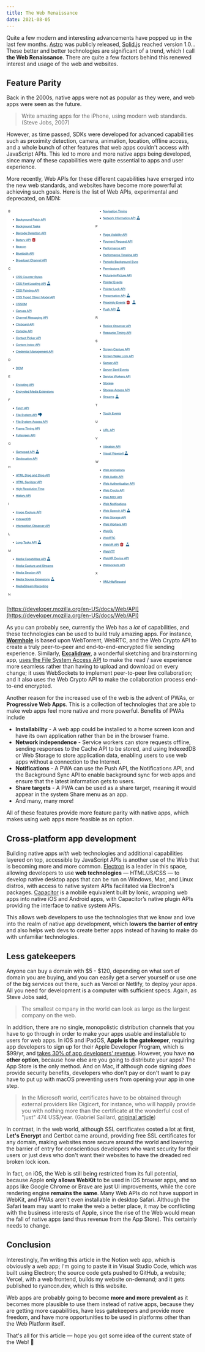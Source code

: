 ```yaml
---
title: The Web Renaissance
date: 2021-08-05
---
```


Quite a few modern and interesting advancements have popped up in the last few months. [Astro](https://astro.build/) was publicly released, [Solid.js](https://www.solidjs.com/) reached version 1.0... These better and better technologies are significant of a trend, which I call **the Web Renaissance**. There are quite a few factors behind this renewed interest and usage of the web and websites.

## Feature Parity

Back in the 2000s, native apps were not as popular as they were, and web apps were seen as the future.

> Write amazing apps for the iPhone, using modern web standards. (Steve Jobs, 2007)

However, as time passed, SDKs were developed for advanced capabilities such as proximity detection, camera, animation, location, offline access, and a whole bunch of other features that web apps couldn't access with JavaScript APIs. This led to more and more native apps being developed, since many of these capabilities were quite essential to apps and user experience.

More recently, Web APIs for these different capabilities have emerged into the new web standards, and websites have become more powerful at achieving such goals. Here is the list of Web APIs, experimental and deprecated, on MDN:

![List of Web APIs from MDN](images/web-apis.png)

[https://developer.mozilla.org/en-US/docs/Web/API](https://developer.mozilla.org/en-US/docs/Web/API)

As you can probably see, currently the Web has a _lot_ of capabilities, and these technologies can be used to build truly amazing apps. For instance, [**Wormhole**](https://wormhole.app) is based upon WebTorrent, WebRTC, and the Web Crypto API to create a truly peer-to-peer and end-to-end-encrypted file sending experience. Similarly, [**Excalidraw**](https://excalidraw.com), a wonderful sketching and brainstorming app, [uses the File System Access API](https://blog.excalidraw.com/browser-fs-access/) to make the read / save experience more seamless rather than having to upload and download on every change; it uses WebSockets to implement peer-to-peer live collaboration; and it also uses the Web Crypto API to make the collaboration process end-to-end encrypted.

Another reason for the increased use of the web is the advent of PWAs, or **Progressive Web Apps**. This is a collection of technologies that are able to make web apps feel more native and more powerful. Benefits of PWAs include

- **Installability** - A web app could be installed to a home screen icon and have its own application rather than be in the browser frame.
- **Network independence** - Service workers can store requests offline, sending responses to the Cache API to be stored, and using IndexedDB or Web Storage to store application data, enabling users to use web apps without a connection to the Internet.
- **Notifications** - A PWA can use the Push API, the Notifications API, and the Background Sync API to enable background sync for web apps and ensure that the latest information gets to users.
- **Share targets** - A PWA can be used as a share target, meaning it would appear in the system Share menu as an app.
- And many, many more!

All of these features provide more feature parity with native apps, which makes using web apps more feasible as an option.

## Cross-platform app development

Building native apps _with_ web technologies and additional capabilities layered on top, accessible by JavaScript APIs is another use of the Web that is becoming more and more common. [Electron](https://www.electronjs.org/) is a leader in this space, allowing developers to use **web technologies** — HTML/JS/CSS — to develop native desktop apps that can be run on Windows, Mac, and Linux distros, with access to native system APIs facilitated via Electron's packages. [Capacitor](https://capacitorjs.com/) is a mobile equivalent built by Ionic, wrapping web apps into native iOS and Android apps, with Capacitor’s native plugin APIs providing the interface to native system APIs.

This allows web developers to use the technologies that we know and love into the realm of native app development, which **lowers the barrier of entry** and also helps web devs to create better apps instead of having to make do with unfamiliar technologies.

## Less gatekeepers

Anyone can buy a domain with $5 - $120, depending on what sort of domain you are buying, and you can easily get a server yourself or use one of the big services out there, such as Vercel or Netlify, to deploy your apps. All you need for development is a computer with sufficient specs. Again, as Steve Jobs said,

> The smallest company in the world can look as large as the largest company on the web.

In addition, there are no single, monopolistic distribution channels that you have to go through in order to make your apps usable and installable to users for web apps. In iOS and iPadOS, **Apple is the gatekeeper**, requiring app developers to sign up for their Apple Developer Program, which is $99/yr, and [takes 30% of app developers' revenue](https://ia.net/topics/monopolies-apple-and-epic). However, you have **no other option**, because how else are you going to distribute your apps? The App Store is the only method. And on Mac, if although code signing _does_ provide security benefits, developers who don't pay or don't want to pay have to put up with macOS preventing users from opening your app in one step.

> In the Microsoft world, certificates have to be obtained through external providers like Digicert, for instance, who will happily provide you with nothing more than the certificate at the wonderful cost of "just" 474 US$/year. (Gabriel Saillard, [original article](https://gaby.dev/posts/code-signing))

In contrast, in the web world, although SSL certificates costed a lot at first, **Let's Encrypt** and Certbot came around, providing free SSL certificates for any domain, making websites more secure around the world and lowering the barrier of entry for conscientious developers who want security for their users or just devs who don't want their websites to have the dreaded red broken lock icon.

In fact, on iOS, the Web is still being restricted from its full potential, because Apple **only allows WebKit** to be used in iOS browser apps, and so apps like Google Chrome or Brave are just UI improvements, while the core rendering engine **remains the same**. Many Web APIs do not have support in WebKit, and PWAs aren't even installable in desktop Safari. Although the Safari team may want to make the web a better place, it may be conflicting with the business interests of Apple, since the rise of the Web would mean the fall of native apps (and thus revenue from the App Store). This certainly needs to change.

## Conclusion

Interestingly, I'm writing this article in the Notion web app, which is obviously a web app; I'm going to paste it in Visual Studio Code, which was built using Electron; the source code gets pushed to GitHub, a website; Vercel, with a web frontend, builds my website on-demand; and it gets published to ryanccn.dev, which is this website.

Web apps are probably going to become **more and more prevalent** as it becomes more plausible to use them instead of native apps, because they are getting more capabilities, have less gatekeepers and provide more freedom, and have more opportunities to be used in platforms other than the Web Platform itself.

That's all for this article — hope you got some idea of the current state of the Web! 👋
